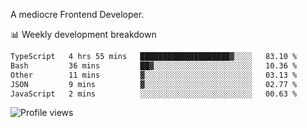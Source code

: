 A mediocre Frontend Developer.

📊 Weekly development breakdown
<!--START_SECTION:waka-->

```txt
TypeScript   4 hrs 55 mins   ████████████████████▓░░░░   83.10 %
Bash         36 mins         ██▓░░░░░░░░░░░░░░░░░░░░░░   10.36 %
Other        11 mins         ▓░░░░░░░░░░░░░░░░░░░░░░░░   03.13 %
JSON         9 mins          ▓░░░░░░░░░░░░░░░░░░░░░░░░   02.77 %
JavaScript   2 mins          ░░░░░░░░░░░░░░░░░░░░░░░░░   00.63 %
```

<!--END_SECTION:waka-->

<img src="https://gpvc.arturio.dev/iqbalfasri" alt="Profile views"/>
